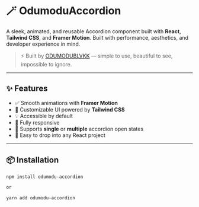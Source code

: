 # 🪄 OdumoduAccordion

A sleek, animated, and reusable Accordion component built with **React**, **Tailwind CSS**, and **Framer Motion**. Built with performance, aesthetics, and developer experience in mind.

> ⚡ Built by [ODUMODUBLVKK](https://github.com/saviourpromise) — simple to use, beautiful to see, impossible to ignore.

---

## ✨ Features

- ✅ Smooth animations with **Framer Motion**
- 🎨 Customizable UI powered by **Tailwind CSS**
- 💡 Accessible by default
- 📱 Fully responsive
- 🔁 Supports **single** or **multiple** accordion open states
- 🧱 Easy to drop into any React project

---

## 📦 Installation

```bash
npm install odumodu-accordion

or

yarn add odumodu-accordion
